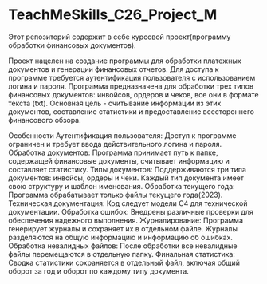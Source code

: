 # TeachMeSkills_C26_Project_M

Этот репозиторий содержит в себе курсовой проект(программу обработки финансовых документов).

Проект нацелен на создание программы для обработки платежных документов и генерации финансовых отчетов. Для доступа к программе требуется аутентификация пользователя с использованием логина и пароля. Программа предназначена для обработки трех типов финансовых документов: инвойсов, ордеров и чеков, все они в формате текста (txt). Основная цель - считывание информации из этих документов, составление статистики и предоставление всестороннего финансового обзора.

Особенности Аутентификация пользователя: Доступ к программе ограничен и требует ввода действительного логина и пароля. Обработка документов: Программа принимает путь к папке, содержащей финансовые документы, считывает информацию и составляет статистику. Типы документов: Поддерживаются три типа документов: инвойсы, ордеры и чеки. Каждый тип документа имеет свою структуру и шаблон именования. Обработка текущего года: Программа обрабатывает только файлы текущего года(2023). Техническая документация: Код следует модели C4 для технической документации. Обработка ошибок: Внедрены различные проверки для обеспечения надежного выполнения. Журналирование: Программа генерирует журналы и сохраняет их в отдельном файле. Журналы разделяются на общую информацию и информацию об ошибках. Обработка невалидных файлов: После обработки все невалидные файлы перемещаются в отдельную папку. Финальная статистика: Сводка статистики сохраняется в отдельный файл, включая общий оборот за год и оборот по каждому типу документа.
